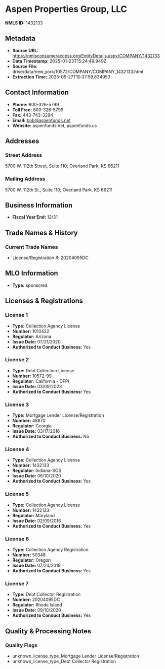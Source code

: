 # Aspen Properties Group, LLC

**NMLS ID:** 1432133

## Metadata
- **Source URL:** https://nmlsconsumeraccess.org/EntityDetails.aspx/COMPANY/1432133
- **Data Timestamp:** 2025-01-23T15:24:49.949Z
- **Source File:** drive/data/new_york/10572/COMPANY/COMPANY_1432133.html
- **Extraction Time:** 2025-05-27T10:37:59.834953

## Contact Information
- **Phone:** 800-326-5799
- **Toll Free:** 800-326-5799
- **Fax:** 443-743-3294
- **Email:** bob@aspenfunds.net
- **Website:** aspenfunds.net, aspenfunds.us

## Addresses
### Street Address
5700 W. 112th Street, Suite 110; Overland Park, KS 66211

### Mailing Address
5700 W. 112th St., Suite 110; Overland Park, KS 66211

## Business Information
- **Fiscal Year End:** 12/31

## Trade Names & History
### Current Trade Names
- License/Registration #: 20204095DC

## MLO Information
- **Type:** sponsored

## Licenses & Registrations

### License 1
- **Type:** Collection Agency License
- **Number:** 1010422
- **Regulator:** Arizona
- **Issue Date:** 07/21/2020
- **Authorized to Conduct Business:** Yes

### License 2
- **Type:** Debt Collection License
- **Number:** 10572-99
- **Regulator:** California - DFPI
- **Issue Date:** 03/09/2023
- **Authorized to Conduct Business:** Yes

### License 3
- **Type:** Mortgage Lender License/Registration
- **Number:** 48870
- **Regulator:** Georgia
- **Issue Date:** 03/17/2016
- **Authorized to Conduct Business:** No

### License 4
- **Type:** Collection Agency License
- **Number:** 1432133
- **Regulator:** Indiana-SOS
- **Issue Date:** 06/10/2020
- **Authorized to Conduct Business:** Yes

### License 5
- **Type:** Collection Agency License
- **Number:** 1432133
- **Regulator:** Maryland
- **Issue Date:** 02/09/2016
- **Authorized to Conduct Business:** Yes

### License 6
- **Type:** Collection Agency Registration
- **Number:** 50348
- **Regulator:** Oregon
- **Issue Date:** 07/24/2019
- **Authorized to Conduct Business:** Yes

### License 7
- **Type:** Debt Collector Registration
- **Number:** 20204095DC
- **Regulator:** Rhode Island
- **Issue Date:** 09/10/2020
- **Authorized to Conduct Business:** Yes

## Quality & Processing Notes
### Quality Flags
- unknown_license_type_Mortgage Lender License/Registration
- unknown_license_type_Debt Collector Registration
